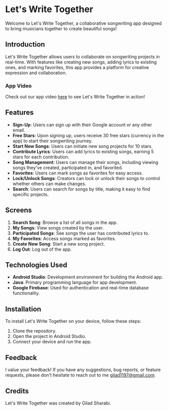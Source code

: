 # Let's Write Together

Welcome to Let's Write Together, a collaborative songwriting app designed to bring musicians together to create beautiful songs!

## Introduction

Let's Write Together allows users to collaborate on songwriting projects in real-time. With features like creating new songs, adding lyrics to existing ones, and marking favorites, this app provides a platform for creative expression and collaboration.

### App Video

Check out our app video [here](https://drive.google.com/file/d/1WHzj0snh1XvilZgK5yL1bejMsrx4s6XN/view?usp=drive_link) to see Let's Write Together in action!

## Features

- **Sign-Up**: Users can sign up with their Google account or any other email.
- **Free Stars**: Upon signing up, users receive 30 free stars (currency in the app) to start their songwriting journey.
- **Start New Songs**: Users can initiate new song projects for 10 stars.
- **Contribute Lyrics**: Users can add lyrics to existing songs, earning 5 stars for each contribution.
- **Song Management**: Users can manage their songs, including viewing songs they've created, participated in, and favorited.
- **Favorites**: Users can mark songs as favorites for easy access.
- **Lock/Unlock Songs**: Creators can lock or unlock their songs to control whether others can make changes.
- **Search**: Users can search for songs by title, making it easy to find specific projects.

## Screens

1. **Search Song**: Browse a list of all songs in the app.
2. **My Songs**: View songs created by the user.
3. **Participated Songs**: See songs the user has contributed lyrics to.
4. **My Favorites**: Access songs marked as favorites.
5. **Create New Song**: Start a new song project.
6. **Log Out**: Log out of the app.

## Technologies Used

- **Android Studio**: Development environment for building the Android app.
- **Java**: Primary programming language for app development.
- **Google Firebase**: Used for authentication and real-time database functionality.

## Installation

To install Let's Write Together on your device, follow these steps:

1. Clone the repository.
2. Open the project in Android Studio.
3. Connect your device and run the app.

## Feedback

I value your feedback! If you have any suggestions, bug reports, or feature requests, please don't hesitate to reach out to me gilad1197@gmail.com.

## Credits

Let's Write Together was created by Gilad Sharabi.
